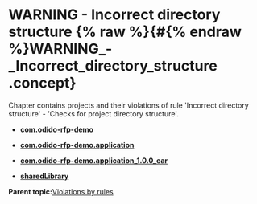# WARNING - Incorrect directory structure {% raw %}{#{% endraw %}WARNING_-_Incorrect_directory_structure .concept}

Chapter contains projects and their violations of rule 'Incorrect directory structure' - 'Checks for project directory structure'.

-   **[com.odido-rfp-demo](../../qa/rules/Incorrect_directory_structure/violation3.md)**  

-   **[com.odido-rfp-demo.application](../../qa/rules/Incorrect_directory_structure/violation4.md)**  

-   **[com.odido-rfp-demo.application\_1.0.0\_ear](../../qa/rules/Incorrect_directory_structure/violation1.md)**  

-   **[sharedLibrary](../../qa/rules/Incorrect_directory_structure/violation2.md)**  


**Parent topic:**[Violations by rules](../../qa/common/violationsByRules.md)


